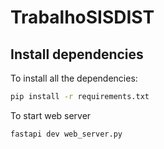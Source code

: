 # TrabalhoSISDIST

## Install dependencies

To install all the dependencies:

```bash
pip install -r requirements.txt
```

To start web server 

```bash
fastapi dev web_server.py
```






